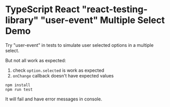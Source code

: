 TypeScript React "react-testing-library" "user-event" Multiple Select Demo
===========================================================================

Try "user-event" in tests to simulate user selected options in a multiple select.

But not all work as expected:
1. check `option.selected` is work as expected
2. `onChange` callback doesn't have expected values

```
npm install
npm run test
```

It will fail and have error messages in console.
